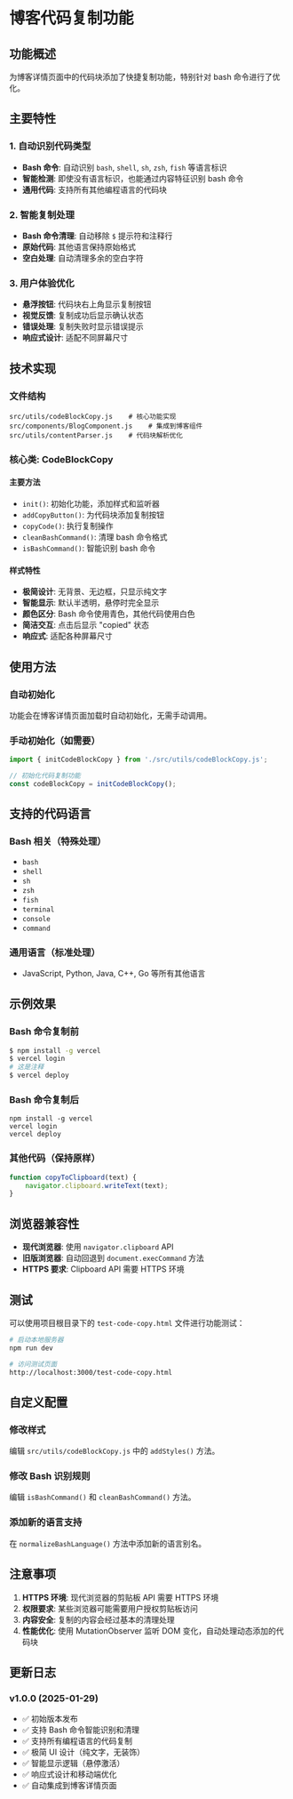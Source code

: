 # 博客代码复制功能

## 功能概述

为博客详情页面中的代码块添加了快捷复制功能，特别针对 bash 命令进行了优化。

## 主要特性

### 1. 自动识别代码类型
- **Bash 命令**: 自动识别 `bash`, `shell`, `sh`, `zsh`, `fish` 等语言标识
- **智能检测**: 即使没有语言标识，也能通过内容特征识别 bash 命令
- **通用代码**: 支持所有其他编程语言的代码块

### 2. 智能复制处理
- **Bash 命令清理**: 自动移除 `$` 提示符和注释行
- **原始代码**: 其他语言保持原始格式
- **空白处理**: 自动清理多余的空白字符

### 3. 用户体验优化
- **悬浮按钮**: 代码块右上角显示复制按钮
- **视觉反馈**: 复制成功后显示确认状态
- **错误处理**: 复制失败时显示错误提示
- **响应式设计**: 适配不同屏幕尺寸

## 技术实现

### 文件结构
```
src/utils/codeBlockCopy.js    # 核心功能实现
src/components/BlogComponent.js    # 集成到博客组件
src/utils/contentParser.js    # 代码块解析优化
```

### 核心类: CodeBlockCopy

#### 主要方法
- `init()`: 初始化功能，添加样式和监听器
- `addCopyButton()`: 为代码块添加复制按钮
- `copyCode()`: 执行复制操作
- `cleanBashCommand()`: 清理 bash 命令格式
- `isBashCommand()`: 智能识别 bash 命令

#### 样式特性
- **极简设计**: 无背景、无边框，只显示纯文字
- **智能显示**: 默认半透明，悬停时完全显示
- **颜色区分**: Bash 命令使用青色，其他代码使用白色
- **简洁交互**: 点击后显示 "copied" 状态
- **响应式**: 适配各种屏幕尺寸

## 使用方法

### 自动初始化
功能会在博客详情页面加载时自动初始化，无需手动调用。

### 手动初始化（如需要）
```javascript
import { initCodeBlockCopy } from './src/utils/codeBlockCopy.js';

// 初始化代码复制功能
const codeBlockCopy = initCodeBlockCopy();
```

## 支持的代码语言

### Bash 相关（特殊处理）
- `bash`
- `shell` 
- `sh`
- `zsh`
- `fish`
- `terminal`
- `console`
- `command`

### 通用语言（标准处理）
- JavaScript, Python, Java, C++, Go 等所有其他语言

## 示例效果

### Bash 命令复制前
```bash
$ npm install -g vercel
$ vercel login
# 这是注释
$ vercel deploy
```

### Bash 命令复制后
```
npm install -g vercel
vercel login
vercel deploy
```

### 其他代码（保持原样）
```javascript
function copyToClipboard(text) {
    navigator.clipboard.writeText(text);
}
```

## 浏览器兼容性

- **现代浏览器**: 使用 `navigator.clipboard` API
- **旧版浏览器**: 自动回退到 `document.execCommand` 方法
- **HTTPS 要求**: Clipboard API 需要 HTTPS 环境

## 测试

可以使用项目根目录下的 `test-code-copy.html` 文件进行功能测试：

```bash
# 启动本地服务器
npm run dev

# 访问测试页面
http://localhost:3000/test-code-copy.html
```

## 自定义配置

### 修改样式
编辑 `src/utils/codeBlockCopy.js` 中的 `addStyles()` 方法。

### 修改 Bash 识别规则
编辑 `isBashCommand()` 和 `cleanBashCommand()` 方法。

### 添加新的语言支持
在 `normalizeBashLanguage()` 方法中添加新的语言别名。

## 注意事项

1. **HTTPS 环境**: 现代浏览器的剪贴板 API 需要 HTTPS 环境
2. **权限要求**: 某些浏览器可能需要用户授权剪贴板访问
3. **内容安全**: 复制的内容会经过基本的清理处理
4. **性能优化**: 使用 MutationObserver 监听 DOM 变化，自动处理动态添加的代码块

## 更新日志

### v1.0.0 (2025-01-29)
- ✅ 初始版本发布
- ✅ 支持 Bash 命令智能识别和清理
- ✅ 支持所有编程语言的代码复制
- ✅ 极简 UI 设计（纯文字，无装饰）
- ✅ 智能显示逻辑（悬停激活）
- ✅ 响应式设计和移动端优化
- ✅ 自动集成到博客详情页面